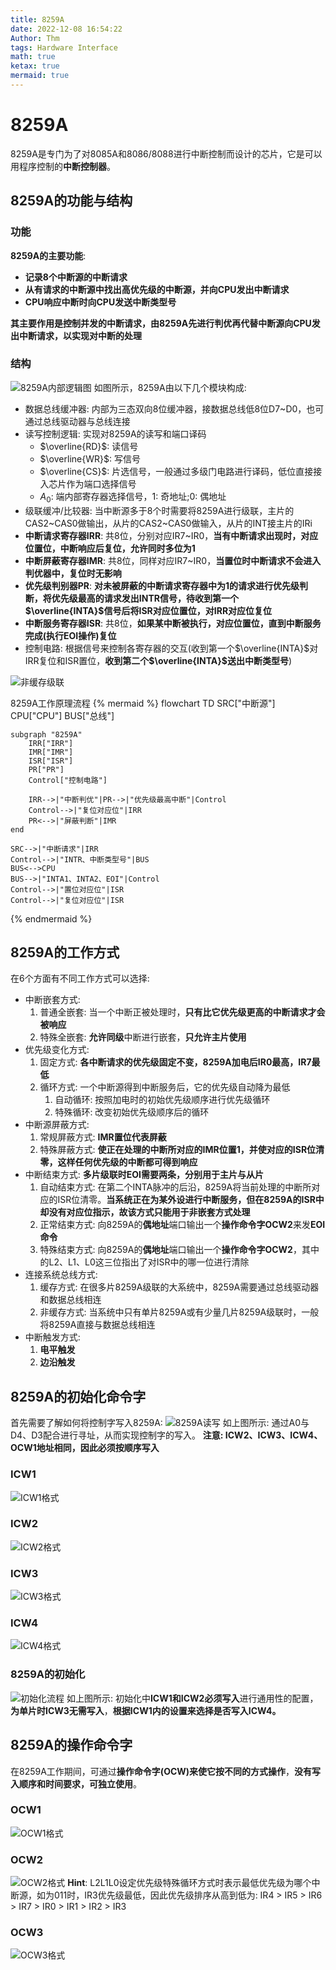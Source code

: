 ```yaml
---
title: 8259A
date: 2022-12-08 16:54:22
Author: Thm
tags: Hardware Interface
math: true
ketax: true
mermaid: true
---
```


# 8259A
8259A是专门为了对8085A和8086/8088进行中断控制而设计的芯片，它是可以用程序控制的**中断控制器**。

## 8259A的功能与结构

### 功能
**8259A的主要功能**: 
<b>
- 记录8个中断源的中断请求
- 从有请求的中断源中找出高优先级的中断源，并向CPU发出中断请求
- CPU响应中断时向CPU发送中断类型号

其主要作用是控制并发的中断请求，由8259A先进行判优再代替中断源向CPU发出中断请求，以实现对中断的处理
</b>

### 结构
![8259A内部逻辑图](8259a_structure.png)
如图所示，8259A由以下几个模块构成: 
- 数据总线缓冲器: 内部为三态双向8位缓冲器，接数据总线低8位D7~D0，也可通过总线驱动器与总线连接
- 读写控制逻辑: 实现对8259A的读写和端口译码
    - $\overline{RD}$: 读信号
    - $\overline{WR}$: 写信号
    - $\overline{CS}$: 片选信号，一般通过多级门电路进行译码，低位直接接入芯片作为端口选择信号
    - $A_0$: 端内部寄存器选择信号，1: 奇地址;0: 偶地址
- 级联缓冲/比较器: 当中断源多于8个时需要将8259A进行级联，主片的CAS2\~CAS0做输出，从片的CAS2\~CAS0做输入，从片的INT接主片的IRi
- **中断请求寄存器IRR**: 共8位，分别对应IR7~IR0，**当有中断请求出现时，对应位置位，中断响应后复位，允许同时多位为1**
- **中断屏蔽寄存器IMR**: 共8位，同样对应IR7~IR0，**当置位时中断请求不会进入判优器中，复位时无影响**
- **优先级判别器PR**: **对未被屏蔽的中断请求寄存器中为1的请求进行优先级判断，将优先级最高的请求发出INTR信号，待收到第一个$\overline{INTA}$信号后将ISR对应位置位，对IRR对应位复位**
- **中断服务寄存器ISR**: 共8位，**如果某中断被执行，对应位置位，直到中断服务完成(执行EOI操作)复位**
- 控制电路: 根据信号来控制各寄存器的交互(收到第一个$\overline{INTA}$对IRR复位和ISR置位，**收到第二个$\overline{INTA}$送出中断类型号**)

![非缓存级联](cascade.png)

8259A工作原理流程
{% mermaid %}
flowchart TD
    SRC["中断源"]
    CPU["CPU"]
    BUS["总线"]

    subgraph "8259A"
        IRR["IRR"]
        IMR["IMR"]
        ISR["ISR"]
        PR["PR"]
        Control["控制电路"]

        IRR-->|"中断判优"|PR-->|"优先级最高中断"|Control
        Control-->|"复位对应位"|IRR
        PR<-->|"屏蔽判断"|IMR
    end

    SRC-->|"中断请求"|IRR
    Control-->|"INTR、中断类型号"|BUS
    BUS<-->CPU
    BUS-->|"INTA1、INTA2、EOI"|Control
    Control-->|"置位对应位"|ISR
    Control-->|"复位对应位"|ISR
{% endmermaid %}

## 8259A的工作方式
在6个方面有不同工作方式可以选择: 
- 中断嵌套方式: 
    1. 普通全嵌套: 当一个中断正被处理时，**只有比它优先级更高的中断请求才会被响应**
    2. 特殊全嵌套: **允许同级**中断进行嵌套，**只允许主片使用**
- 优先级变化方式: 
    1. 固定方式: **各中断请求的优先级固定不变，8259A加电后IR0最高，IR7最低**
    2. 循环方式: 一个中断源得到中断服务后，它的优先级自动降为最低
        1. 自动循环: 按照加电时的初始优先级顺序进行优先级循环
        2. 特殊循环: 改变初始优先级顺序后的循环
- 中断源屏蔽方式: 
    1. 常规屏蔽方式: **IMR置位代表屏蔽**
    2. 特殊屏蔽方式: **使正在处理的中断所对应的IMR位置1，并使对应的ISR位清零，这样任何优先级的中断都可得到响应**
- 中断结束方式: 
**多片级联时EOI需要两条，分别用于主片与从片**
    1. 自动结束方式: 在第二个INTA脉冲的后沿，8259A将当前处理的中断所对应的ISR位清零。**当系统正在为某外设进行中断服务，但在8259A的ISR中却没有对应位指示，故该方式只能用于非嵌套方式处理**
    2. 正常结束方式: 向8259A的**偶地址**端口输出一个**操作命令字OCW2**来发**EOI命令**
    3. 特殊结束方式: 向8259A的**偶地址**端口输出一个**操作命令字OCW2**，其中的L2、L1、L0这三位指出了对ISR中的哪一位进行清除
- 连接系统总线方式: 
    1. 缓存方式: 在很多片8259A级联的大系统中，8259A需要通过总线驱动器和数据总线相连
    2. 非缓存方式: 当系统中只有单片8259A或有少量几片8259A级联时，一般将8259A直接与数据总线相连
- 中断触发方式: 
    1. **电平触发**
    2. **边沿触发**

## 8259A的初始化命令字
首先需要了解如何将控制字写入8259A: 
![8259A读写](in_out.png)
如上图所示: 通过A0与D4、D3配合进行寻址，从而实现控制字的写入。
**注意: ICW2、ICW3、ICW4、OCW1地址相同，因此必须按顺序写入**

### ICW1
![ICW1格式](icw1.png)

### ICW2
![ICW2格式](icw2.png)

### ICW3
![ICW3格式](icw3.png)

### ICW4
![ICW4格式](icw4.png)

### 8259A的初始化
![初始化流程](initial.png)
如上图所示: 初始化中**ICW1和ICW2必须写入**进行通用性的配置，**为单片时ICW3无需写入**，**根据ICW1内的设置来选择是否写入ICW4。**

## 8259A的操作命令字
在8259A工作期间，可通过**操作命令字(OCW)来使它按不同的方式操作**，**没有写入顺序和时间要求，可独立使用**。

### OCW1
![OCW1格式](ocw1.png)

### OCW2
![OCW2格式](ocw2.png)
**Hint**: L2L1L0设定优先级特殊循环方式时表示最低优先级为哪个中断源，如为011时，IR3优先级最低，因此优先级排序从高到低为: IR4 > IR5 > IR6 > IR7 > IR0 > IR1 > IR2 > IR3

### OCW3
![OCW3格式](ocw3.png)
